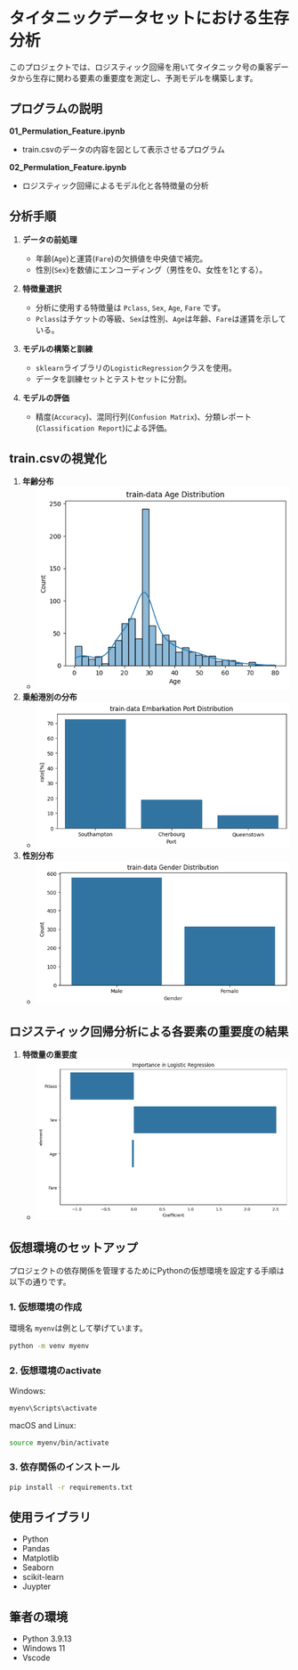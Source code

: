 # タイタニックデータセットにおける生存分析

このプロジェクトでは、ロジスティック回帰を用いてタイタニック号の乗客データから生存に関わる要素の重要度を測定し、予測モデルを構築します。

## プログラムの説明
**01_Permulation_Feature.ipynb**
- train.csvのデータの内容を図として表示させるプログラム

**02_Permulation_Feature.ipynb**
- ロジスティック回帰によるモデル化と各特徴量の分析

## 分析手順

1. **データの前処理**
   - 年齢(`Age`)と運賃(`Fare`)の欠損値を中央値で補完。
   - 性別(`Sex`)を数値にエンコーディング（男性を0、女性を1とする）。

2. **特徴量選択**
   - 分析に使用する特徴量は `Pclass`, `Sex`, `Age`, `Fare` です。
   - `Pclass`はチケットの等級、`Sex`は性別、`Age`は年齢、`Fare`は運賃を示している。

3. **モデルの構築と訓練**
   - `sklearn`ライブラリの`LogisticRegression`クラスを使用。
   - データを訓練セットとテストセットに分割。

4. **モデルの評価**
   - 精度(`Accuracy`)、混同行列(`Confusion Matrix`)、分類レポート(`Classification Report`)による評価。

## train.csvの視覚化

1. **年齢分布**
   - ![Age Distribution](./result/age_plot.png)
2. **乗船港別の分布**
   - ![Embarkation Port Distribution](./result/embarkation_port_rate.png)
3. **性別分布**
   - ![Gender Distribution](./result/sex_rate_plot.png)

## ロジスティック回帰分析による各要素の重要度の結果
1. **特徴量の重要度**
   - ![Feature Importance](./result/PFI_result.png)
   
## 仮想環境のセットアップ

プロジェクトの依存関係を管理するためにPythonの仮想環境を設定する手順は以下の通りです。

### 1. 仮想環境の作成
環境名 `myenv`は例として挙げています。
```bash 
python -m venv myenv
```
### 2. 仮想環境のactivate
Windows:
```bash
myenv\Scripts\activate
```
macOS and Linux:
```bash
source myenv/bin/activate
```
### 3. 依存関係のインストール
```bash
pip install -r requirements.txt
```
## 使用ライブラリ

- Python
- Pandas
- Matplotlib
- Seaborn
- scikit-learn
- Juypter

## 筆者の環境

- Python 3.9.13
- Windows 11
- Vscode


